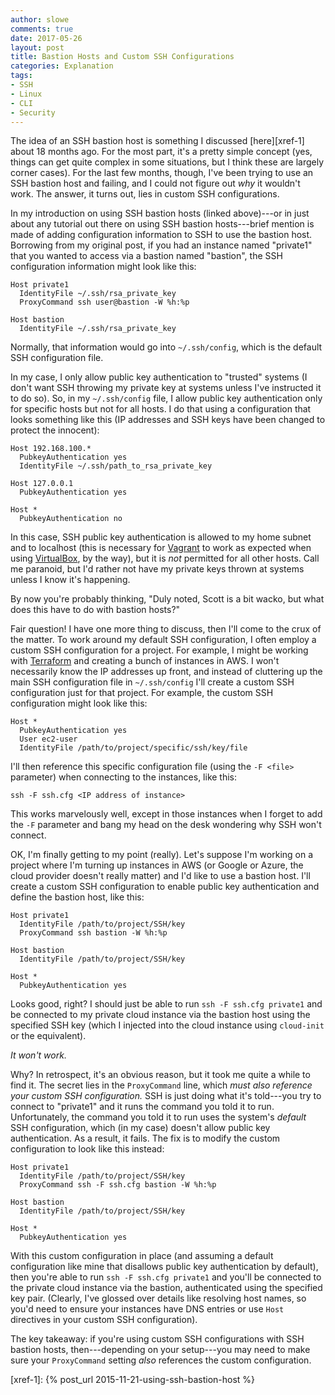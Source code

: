 ```yaml
---
author: slowe
comments: true
date: 2017-05-26
layout: post
title: Bastion Hosts and Custom SSH Configurations
categories: Explanation
tags:
- SSH
- Linux
- CLI
- Security
---
```


The idea of an SSH bastion host is something I discussed [here][xref-1] about 18 months ago. For the most part, it's a pretty simple concept (yes, things can get quite complex in some situations, but I think these are largely corner cases). For the last few months, though, I've been trying to use an SSH bastion host and failing, and I could not figure out _why_ it wouldn't work. The answer, it turns out, lies in custom SSH configurations.

In my introduction on using SSH bastion hosts (linked above)---or in just about any tutorial out there on using SSH bastion hosts---brief mention is made of adding configuration information to SSH to use the bastion host. Borrowing from my original post, if you had an instance named "private1" that you wanted to access via a bastion named "bastion", the SSH configuration information might look like this:

    Host private1
      IdentityFile ~/.ssh/rsa_private_key
      ProxyCommand ssh user@bastion -W %h:%p

    Host bastion
      IdentityFile ~/.ssh/rsa_private_key

Normally, that information would go into `~/.ssh/config`, which is the default SSH configuration file.

In my case, I only allow public key authentication to "trusted" systems (I don't want SSH throwing my private key at systems unless I've instructed it to do so). So, in my `~/.ssh/config` file, I allow public key authentication only for specific hosts but not for all hosts. I do that using a configuration that looks something like this (IP addresses and SSH keys have been changed to protect the innocent):

    Host 192.168.100.*
      PubkeyAuthentication yes
      IdentityFile ~/.ssh/path_to_rsa_private_key

    Host 127.0.0.1
      PubkeyAuthentication yes

    Host *
      PubkeyAuthentication no

In this case, SSH public key authentication is allowed to my home subnet and to localhost (this is necessary for [Vagrant][link-2] to work as expected when using [VirtualBox][link-3], by the way), but it is _not_ permitted for all other hosts. Call me paranoid, but I'd rather not have my private keys thrown at systems unless I know it's happening.

By now you're probably thinking, "Duly noted, Scott is a bit wacko, but what does this have to do with bastion hosts?"

Fair question! I have one more thing to discuss, then I'll come to the crux of the matter. To work around my default SSH configuration, I often employ a custom SSH configuration for a project. For example, I might be working with [Terraform][link-4] and creating a bunch of instances in AWS. I won't necessarily know the IP addresses up front, and instead of cluttering up the main SSH configuration file in `~/.ssh/config` I'll create a custom SSH configuration just for that project. For example, the custom SSH configuration might look like this:

    Host *
      PubkeyAuthentication yes
      User ec2-user
      IdentityFile /path/to/project/specific/ssh/key/file

I'll then reference this specific configuration file (using the `-F <file>` parameter) when connecting to the instances, like this:

    ssh -F ssh.cfg <IP address of instance>

This works marvelously well, except in those instances when I forget to add the `-F` parameter and bang my head on the desk wondering why SSH won't connect.

OK, I'm finally getting to my point (really). Let's suppose I'm working on a project where I'm turning up instances in AWS (or Google or Azure, the cloud provider doesn't really matter) and I'd like to use a bastion host. I'll create a custom SSH configuration to enable public key authentication and define the bastion host, like this:

    Host private1
      IdentityFile /path/to/project/SSH/key
      ProxyCommand ssh bastion -W %h:%p

    Host bastion
      IdentityFile /path/to/project/SSH/key

    Host *
      PubkeyAuthentication yes

Looks good, right? I should just be able to run `ssh -F ssh.cfg private1` and be connected to my private cloud instance via the bastion host using the specified SSH key (which I injected into the cloud instance using `cloud-init` or the equivalent).

_It won't work._

Why? In retrospect, it's an obvious reason, but it took me quite a while to find it. The secret lies in the `ProxyCommand` line, which _must also reference your custom SSH configuration._ SSH is just doing what it's told---you try to connect to "private1" and it runs the command you told it to run. Unfortunately, the command you told it to run uses the system's _default_ SSH configuration, which (in my case) doesn't allow public key authentication. As a result, it fails. The fix is to modify the custom configuration to look like this instead:

    Host private1
      IdentityFile /path/to/project/SSH/key
      ProxyCommand ssh -F ssh.cfg bastion -W %h:%p

    Host bastion
      IdentityFile /path/to/project/SSH/key

    Host *
      PubkeyAuthentication yes

With this custom configuration in place (and assuming a default configuration like mine that disallows public key authentication by default), then you're able to run `ssh -F ssh.cfg private1` and you'll be connected to the private cloud instance via the bastion, authenticated using the specified key pair. (Clearly, I've glossed over details like resolving host names, so you'd need to ensure your instances have DNS entries or use `Host` directives in your custom SSH configuration).

The key takeaway: if you're using custom SSH configurations with SSH bastion hosts, then---depending on your setup---you may need to make sure your `ProxyCommand` setting _also_ references the custom configuration.



[link-2]: https://www.vagrantup.com/
[link-3]: https://www.virtualbox.org/
[link-4]: https://www.terraform.io/
[xref-1]: {% post_url 2015-11-21-using-ssh-bastion-host %}

